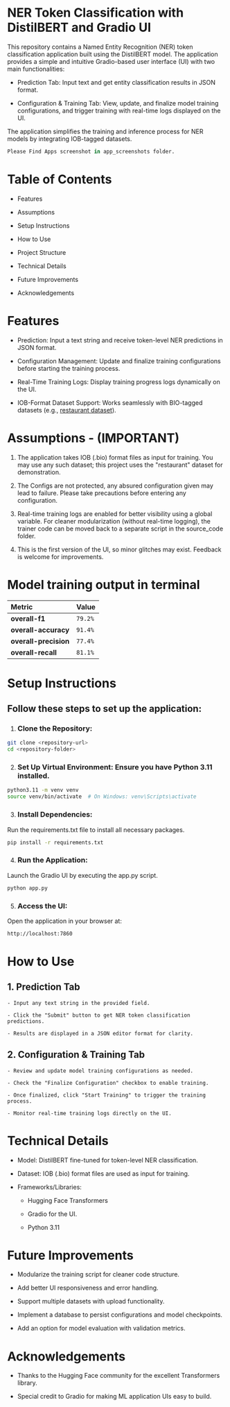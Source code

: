 
# NER Token Classification with DistilBERT and Gradio UI

This repository contains a Named Entity Recognition (NER) token classification application built using the DistilBERT model. The application provides a simple and intuitive Gradio-based user interface (UI) with two main functionalities:

- Prediction Tab: Input text and get entity classification results in JSON format.

- Configuration & Training Tab: View, update, and finalize model training configurations, and trigger training with real-time logs displayed on the UI.

The application simplifies the training and inference process for NER models by integrating IOB-tagged datasets. 

```python
Please Find Apps screenshot in app_screenshots folder.
```

# Table of Contents

- Features

- Assumptions

- Setup Instructions

- How to Use

- Project Structure

- Technical Details

- Future Improvements

- Acknowledgements


# Features

- Prediction: Input a text string and receive token-level NER predictions in JSON format.

- Configuration Management: Update and finalize training configurations before starting the training process.

- Real-Time Training Logs: Display training progress logs dynamically on the UI.

- IOB-Format Dataset Support: Works seamlessly with BIO-tagged datasets (e.g., [restaurant dataset](https://github.com/Aaryaman09/semi_automatic_ner/tree/main/datatset)).

# Assumptions - (IMPORTANT)

1. The application takes IOB (.bio) format files as input for training. You may use any such dataset; this project uses the "restaurant" dataset for demonstration.

2. The Configs are not protected, any absured configuration given may lead to failure. Please take precautions before entering any configuration. 

3. Real-time training logs are enabled for better visibility using a global variable. For cleaner modularization (without real-time logging), the trainer code can be moved back to a separate script in the source_code folder.

4. This is the first version of the UI, so minor glitches may exist. Feedback is welcome for improvements.

# Model training output in terminal

| **Metric**    | **Value**    |
| :-------- | :------- |
| **overall-f1** | `79.2%` |
| **overall-accuracy** | `91.4%` |
| **overall-precision** | `77.4%` |
| **overall-recall** | `81.1%` |



# Setup Instructions

## Follow these steps to set up the application:

1. ### Clone the Repository:

```bash
git clone <repository-url>
cd <repository-folder>
```

2. ### Set Up Virtual Environment: Ensure you have Python 3.11 installed.

```bash
python3.11 -m venv venv
source venv/bin/activate  # On Windows: venv\Scripts\activate
```

3. ### Install Dependencies:
Run the requirements.txt file to install all necessary packages.

```bash
pip install -r requirements.txt
```

4. ### Run the Application:
Launch the Gradio UI by executing the app.py script.

```bash
python app.py
```

5. ### Access the UI:
Open the application in your browser at:
```bash
http://localhost:7860
```

# How to Use

## 1. Prediction Tab

    - Input any text string in the provided field.

    - Click the "Submit" button to get NER token classification predictions.

    - Results are displayed in a JSON editor format for clarity.

## 2. Configuration & Training Tab

    - Review and update model training configurations as needed.

    - Check the "Finalize Configuration" checkbox to enable training.

    - Once finalized, click "Start Training" to trigger the training process.

    - Monitor real-time training logs directly on the UI.

# Technical Details

- Model: DistilBERT fine-tuned for token-level NER classification.

- Dataset: IOB (.bio) format files are used as input for training.

- Frameworks/Libraries:

    - Hugging Face Transformers

    - Gradio for the UI.

    - Python 3.11

# Future Improvements

- Modularize the training script for cleaner code structure.

- Add better UI responsiveness and error handling.

- Support multiple datasets with upload functionality.

- Implement a database to persist configurations and model checkpoints.

- Add an option for model evaluation with validation metrics.

# Acknowledgements

- Thanks to the Hugging Face community for the excellent Transformers library.

- Special credit to Gradio for making ML application UIs easy to build.

